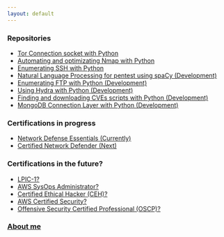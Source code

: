 ```yaml
---
layout: default
---
```


### **Repositories**
- [Tor Connection socket with Python](https://kaio6fellipe.github.io/tor/)
- [Automating and optimizating Nmap with Python](https://kaio6fellipe.github.io/nmap-python/)
- [Enumerating SSH with Python](https://kaio6fellipe.github.io/ssh-enum/)
- [Natural Language Processing for pentest using spaCy (Development)]()
- [Enumerating FTP with Python (Development)]()
- [Using Hydra with Python (Development)]()
- [Finding and downloading CVEs scripts with Python (Development)]()
- [MongoDB Connection Layer with Python (Development)]()

### **Certifications in progress**
- [Network Defense Essentials (Currently)](https://kaio6fellipe.github.io/NDE/)
- [Certified Network Defender (Next)](https://kaio6fellipe.github.io/CND/)

### **Certifications in the future?**
- [LPIC-1?]()
- [AWS SysOps Administrator?]()
- [Certified Ethical Hacker (CEH)?]()
- [AWS Certified Security?]()
- [Offensive Security Certified Professional (OSCP)?]()

### **[About me](https://kaio6fellipe.github.io/resume)**
